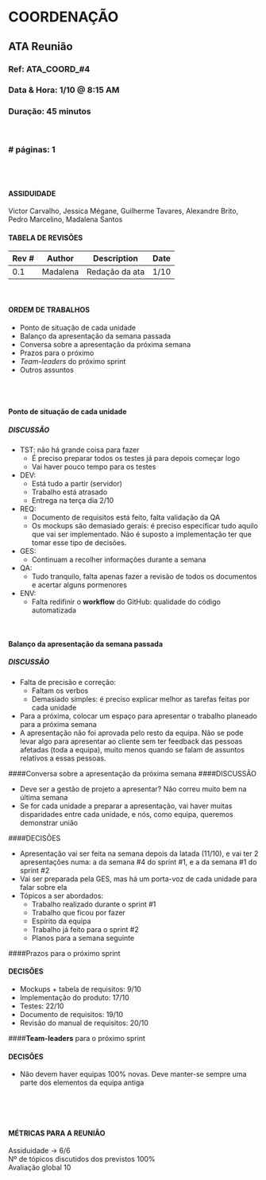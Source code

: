 # COORDENAÇÃO

## ATA Reunião

### Ref: ATA\_COORD\_\#4

### Data & Hora: 1/10 @ 8:15 AM

### Duração: 45 minutos
 
 <br/>

### # páginas: 1

<br/> 
<br/>

#### ASSIDUIDADE

Victor Carvalho,
Jessica Mégane,
Guilherme Tavares,
Alexandre Brito,
Pedro Marcelino,
Madalena Santos


#### TABELA DE REVISÕES

Rev # | Author | Description | Date
--- | --- | --- | ---
0.1 | Madalena | Redação da ata | 1/10

<br/>

#### ORDEM DE TRABALHOS

* Ponto de situação de cada unidade
* Balanço da apresentação da semana passada
* Conversa sobre a apresentação da próxima semana
* Prazos para o próximo 
* *Team-leaders* do próximo sprint
* Outros assuntos


<br/> 
<br/>


#### Ponto de situação de cada unidade
##### DISCUSSÃO
* TST: não há grande coisa para fazer
	* É preciso preparar todos os testes já para depois começar logo
	* Vai haver pouco tempo para os testes
* DEV: 
	* Está tudo a partir (servidor)
	* Trabalho está atrasado
	* Entrega na terça dia 2/10
* REQ: 
	* Documento de requisitos está feito, falta validação da QA
	* Os mockups são demasiado gerais: é preciso especificar tudo aquilo que vai ser implementado. Não é suposto a implementação ter que tomar esse tipo de decisões.
* GES:
	* Continuam a recolher informações durante a semana
* QA:
	* Tudo tranquilo, falta apenas fazer a revisão de todos os documentos e acertar alguns pormenores
* ENV:
	* Falta redifinir o **workflow** do GitHub: qualidade do código automatizada


<br/>

#### Balanço da apresentação da semana passada
##### DISCUSSÃO
* Falta de precisão e correção:
	* Faltam os verbos
	* Demasiado simples: é preciso explicar melhor as tarefas feitas por cada unidade
* Para a próxima, colocar um espaço para apresentar o trabalho planeado para a próxima semana
* A apresentação não foi aprovada pelo resto da equipa. Não se pode levar algo para apresentar ao cliente sem ter feedback das pessoas afetadas (toda a equipa), muito menos quando se falam de assuntos relativos a essas pessoas.


####Conversa sobre a apresentação da próxima semana
####DISCUSSÃO
* Deve ser a gestão de projeto a apresentar? Não correu muito bem na última semana
* Se for cada unidade a preparar a apresentação, vai haver muitas disparidades entre cada unidade, e nós, como equipa, queremos demonstrar união

####DECISÕES
* Apresentação vai ser feita na semana depois da latada (11/10), e vai ter 2 apresentações numa: a da semana #4 do sprint #1, e a da semana #1 do sprint #2
* Vai ser preparada pela GES, mas há um porta-voz de cada unidade para falar sobre ela
* Tópicos a ser abordados:
	* Trabalho realizado durante o sprint #1
	* Trabalho que ficou por fazer
	* Espírito da equipa
	* Trabalho já feito para o sprint #2
	* Planos para a semana seguinte

	
####Prazos para o próximo sprint
#### DECISÕES
* Mockups + tabela de requisitos: 9/10
* Implementação do produto: 17/10
* Testes: 22/10
* Documento de requisitos: 19/10
* Revisão do manual de requisitos: 20/10


####**Team-leaders** para o próximo sprint
#### DECISÕES
* Não devem haver equipas 100% novas. Deve manter-se sempre uma parte dos elementos da equipa antiga


<br/>

<br/> 
<br/>

#### MÉTRICAS PARA A REUNIÃO
Assiduidade -> 6/6<br/>
Nº de tópicos discutidos dos previstos 100%<br/>
Avaliação global 10<br/>
